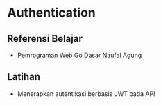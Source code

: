 # Authentication

## Referensi Belajar

- [Pemrograman Web Go Dasar Naufal Agung](https://dasarpemrogramangolang.novalagung.com/C-golang-jwt.html)

## Latihan

- Menerapkan autentikasi berbasis JWT pada API
